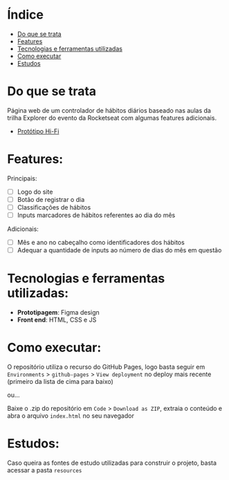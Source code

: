 # Índice

- [Do que se trata](#do-que-se-trata)
- [Features](#features)
- [Tecnologias e ferramentas utilizadas](#tecnologias-e-ferramentas-utilizadas)
- [Como executar](#como-executar)
- [Estudos](#estudos)

# Do que se trata

Página web de um controlador de hábitos diários baseado nas aulas da trilha Explorer do evento da Rocketseat com algumas features adicionais. 

- [Protótipo Hi-Fi](https://www.figma.com/file/Z3fEuhJdUC4hNEBT4f4nMU/Habits-(e)-(Community)?node-id=415%3A2&t=NZxZctc20HxMzuXq-1)

# Features:

Principais:
- [ ] Logo do site
- [ ] Botão de registrar o dia
- [ ] Classificações de hábitos
- [ ] Inputs marcadores de hábitos referentes ao dia do mês

Adicionais:
- [ ] Mês e ano no cabeçalho como identificadores dos hábitos
- [ ] Adequar a quantidade de inputs ao número de dias do mês em questão

# Tecnologias e ferramentas utilizadas:

- **Prototipagem**: Figma design
- **Front end**: HTML, CSS e JS

# Como executar:

O repositório utiliza o recurso do GitHub Pages, logo basta seguir em `Environments` > `github-pages` > `View deployment` no deploy mais recente (primeiro da lista de cima para baixo) 

ou...

Baixe o .zip do repositório em `Code` > `Download as ZIP`, extraia o conteúdo e abra o arquivo `index.html` no seu navegador

# Estudos:

Caso queira as fontes de estudo utilizadas para construir o projeto, basta acessar a pasta `resources`